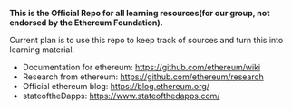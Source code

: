 **This is the Official Repo for all learning resources(for our group, not endorsed by the Ethereum Foundation).**

Current plan is to use this repo to keep track of sources and turn this into learning material.

- Documentation for ethereum: https://github.com/ethereum/wiki
- Research from ethereum: https://github.com/ethereum/research
- Official ethereum blog: https://blog.ethereum.org/
- stateoftheDapps: https://www.stateofthedapps.com/

